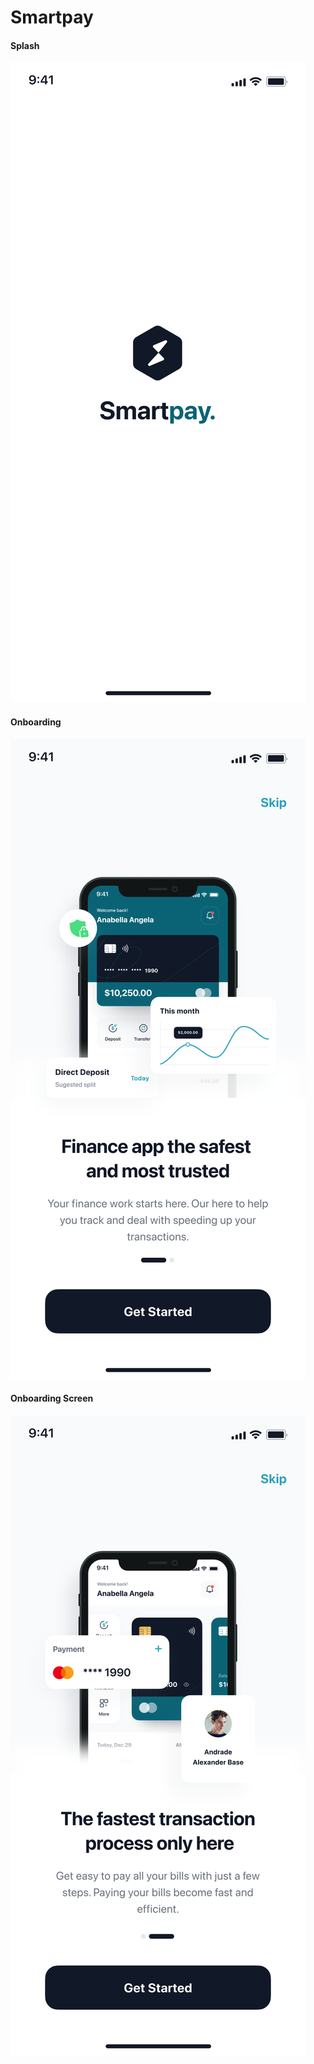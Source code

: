 # Smartpay

#### **Splash**
![Smartpay Visual](https://github.com/roufy235/Smartpay/blob/main/assets/mockup/1.png?raw=true)
#### **Onboarding**
![Smartpay Visual](https://github.com/roufy235/Smartpay/blob/main/assets/mockup/2.png?raw=true)
#### **Onboarding Screen**
![Smartpay Visual](https://github.com/roufy235/Smartpay/blob/main/assets/mockup/3.png?raw=true)
